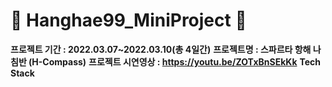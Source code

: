 # 🌱 Hanghae99_MiniProject 🌱

<strong>프로젝트 기간 : 2022.03.07~2022.03.10(총 4일간)</strong>
<strong>프로젝트명 : 스파르타 항해 나침반 (H-Compass)</strong>
<strong>프로젝트 시연영상 : https://youtu.be/ZOTxBnSEkKk</strong>
<strong>Tech Stack</strong>
</br>
</br>
